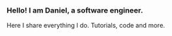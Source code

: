 ### Hello! I am Daniel, a software engineer.

Here I share everything I do. Tutorials, code and more.
